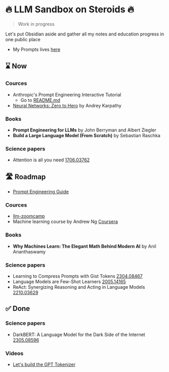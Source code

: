 # 🔥 LLM Sandbox on Steroids 🔥

> Work in progress

Let's put Obsidian aside and gather all my notes and education progress in one public place

- My Prompts lives [here](prompts%2FREADME.md)

## ⌛ Now

### Cources
- Anthropic's Prompt Engineering Interactive Tutorial
  - Go to [README.md](anthropic%2Fprompting_tutorial%2FREADME.md)
- [Neural Networks: Zero to Hero](https://karpathy.ai/zero-to-hero.html) by Andrey Karpathy

### Books
- **Prompt Engineering for LLMs** by John Berryman and Albert Ziegler
- **Build a Large Language Model (From Scratch)** by Sebastian Raschka 

### Science papers
- Attention is all you need [1706.03762](https://arxiv.org/abs/1706.03762)

## 🛣️ Roadmap

- [Prompt Engineering Guide](https://www.promptingguide.ai/)

### Cources
- [llm-zoomcamp](https://github.com/DataTalksClub/llm-zoomcamp)
- Machine learning course by Andrew Ng [Coursera](https://www.coursera.org/learn/machine-learning-course)

### Books
- **Why Machines Learn: The Elegant Math Behind Modern AI** by Anil Ananthaswamy 

### Science papers
- Learning to Compress Prompts with Gist Tokens [2304.08467](https://arxiv.org/abs/2304.08467)
- Language Models are Few-Shot Learners [2005.14165](http://arxiv.org/abs/2005.14165)
- ReAct: Synergizing Reasoning and Acting in Language Models [2210.03629](https://arxiv.org/abs/2210.03629)

## ✅ Done

### Science papers
- DarkBERT: A Language Model for the Dark Side of the Internet [2305.08596](https://arxiv.org/abs/2305.08596)

### Videos

- [Let's build the GPT Tokenizer](https://www.youtube.com/watch?v=zduSFxRajkE)